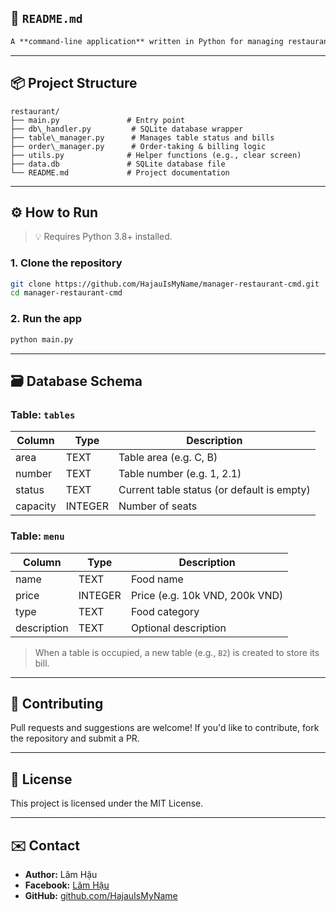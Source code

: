 ## 📄 `README.md`

```markdown
A **command-line application** written in Python for managing restaurant operations such as seating customers, taking orders, managing tables, and generating bills — all backed by a **SQLite** database.
```

---

## 📦 Project Structure

```
restaurant/
├── main.py               # Entry point
├── db\_handler.py         # SQLite database wrapper
├── table\_manager.py      # Manages table status and bills
├── order\_manager.py      # Order-taking & billing logic
├── utils.py              # Helper functions (e.g., clear screen)
├── data.db               # SQLite database file
└── README.md             # Project documentation

````

---

## ⚙️ How to Run

> 💡 Requires Python 3.8+ installed.

### 1. Clone the repository
```bash
git clone https://github.com/HajauIsMyName/manager-restaurant-cmd.git
cd manager-restaurant-cmd
````

### 2. Run the app

```bash
python main.py
```

---

## 🗃️ Database Schema

### Table: `tables`

| Column   | Type    | Description                |
| -------- | ------- | -------------------------- |
| area     | TEXT    | Table area (e.g. C, B)     |
| number   | TEXT    | Table number (e.g. 1, 2.1) |
| status   | TEXT    | Current table status (or default is empty)      |
| capacity | INTEGER | Number of seats            |

### Table: `menu`

| Column      | Type    | Description          |
| ----------- | ------- | -------------------- |
| name        | TEXT    | Food name            |
| price       | INTEGER | Price (e.g. 10k VND, 200k VND)          |
| type        | TEXT    | Food category        |
| description | TEXT    | Optional description |

> When a table is occupied, a new table (e.g., `B2`) is created to store its bill.

---


## 🤝 Contributing

Pull requests and suggestions are welcome! If you'd like to contribute, fork the repository and submit a PR.

---

## 📝 License

This project is licensed under the MIT License.

---

## ✉️ Contact

* **Author:** Lâm Hậu
* **Facebook:** [Lâm Hậu](https://www.facebook.com/hajauismyname/)
* **GitHub:** [github.com/HajauIsMyName](https://github.com/HajauIsMyName)
